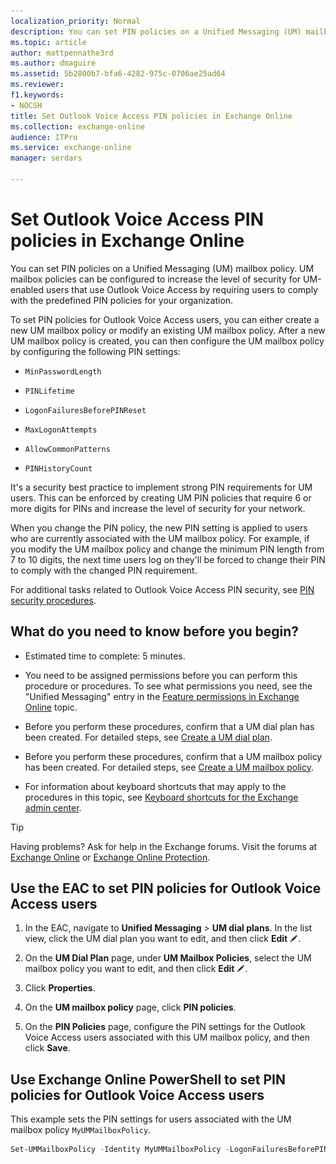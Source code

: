 ```yaml
---
localization_priority: Normal
description: You can set PIN policies on a Unified Messaging (UM) mailbox policy. UM mailbox policies can be configured to increase the level of security for UM-enabled users that use Outlook Voice Access by requiring users to comply with the predefined PIN policies for your organization.
ms.topic: article
author: mattpennathe3rd
ms.author: dmaguire
ms.assetid: 5b2800b7-bfa6-4282-975c-0706ae25ad64
ms.reviewer: 
f1.keywords:
- NOCSH
title: Set Outlook Voice Access PIN policies in Exchange Online
ms.collection: exchange-online
audience: ITPro
ms.service: exchange-online
manager: serdars

---
```


# Set Outlook Voice Access PIN policies in Exchange Online

You can set PIN policies on a Unified Messaging (UM) mailbox policy. UM mailbox policies can be configured to increase the level of security for UM-enabled users that use Outlook Voice Access by requiring users to comply with the predefined PIN policies for your organization.

To set PIN policies for Outlook Voice Access users, you can either create a new UM mailbox policy or modify an existing UM mailbox policy. After a new UM mailbox policy is created, you can then configure the UM mailbox policy by configuring the following PIN settings:

- `MinPasswordLength`

- `PINLifetime`

- `LogonFailuresBeforePINReset`

- `MaxLogonAttempts`

- `AllowCommonPatterns`

- `PINHistoryCount`

It's a security best practice to implement strong PIN requirements for UM users. This can be enforced by creating UM PIN policies that require 6 or more digits for PINs and increase the level of security for your network.

When you change the PIN policy, the new PIN setting is applied to users who are currently associated with the UM mailbox policy. For example, if you modify the UM mailbox policy and change the minimum PIN length from 7 to 10 digits, the next time users log on they'll be forced to change their PIN to comply with the changed PIN requirement.

For additional tasks related to Outlook Voice Access PIN security, see [PIN security procedures](pin-security-procedures.md).

## What do you need to know before you begin?

- Estimated time to complete: 5 minutes.

- You need to be assigned permissions before you can perform this procedure or procedures. To see what permissions you need, see the "Unified Messaging" entry in the [Feature permissions in Exchange Online](../../permissions-exo/feature-permissions.md) topic.

- Before you perform these procedures, confirm that a UM dial plan has been created. For detailed steps, see [Create a UM dial plan](../../voice-mail-unified-messaging/connect-voice-mail-system/create-um-dial-plan.md).

- Before you perform these procedures, confirm that a UM mailbox policy has been created. For detailed steps, see [Create a UM mailbox policy](../../voice-mail-unified-messaging/set-up-voice-mail/create-um-mailbox-policy.md).

- For information about keyboard shortcuts that may apply to the procedures in this topic, see [Keyboard shortcuts for the Exchange admin center](../../accessibility/keyboard-shortcuts-in-admin-center.md).

> [!TIP]
> Having problems? Ask for help in the Exchange forums. Visit the forums at [Exchange Online](https://go.microsoft.com/fwlink/p/?linkId=267542) or [Exchange Online Protection](https://go.microsoft.com/fwlink/p/?linkId=285351).

## Use the EAC to set PIN policies for Outlook Voice Access users

1. In the EAC, navigate to **Unified Messaging** \> **UM dial plans**. In the list view, click the UM dial plan you want to edit, and then click **Edit** ![Edit icon](../../media/ITPro_EAC_EditIcon.gif).

2. On the **UM Dial Plan** page, under **UM Mailbox Policies**, select the UM mailbox policy you want to edit, and then click **Edit** ![Edit icon](../../media/ITPro_EAC_EditIcon.gif).

3. Click **Properties**.

4. On the **UM mailbox policy** page, click **PIN policies**.

5. On the **PIN Policies** page, configure the PIN settings for the Outlook Voice Access users associated with this UM mailbox policy, and then click **Save**.

## Use Exchange Online PowerShell to set PIN policies for Outlook Voice Access users

This example sets the PIN settings for users associated with the UM mailbox policy `MyUMMailboxPolicy`.

```PowerShell
Set-UMMailboxPolicy -Identity MyUMMailboxPolicy -LogonFailuresBeforePINReset 8 -MaxLogonAttempts 12 -MinPINLength 8 -PINHistoryCount 10 -PINLifetime 60 -ResetPINText "The PIN used to allow you access to your mailbox using Outlook Voice Access has been reset."
```

